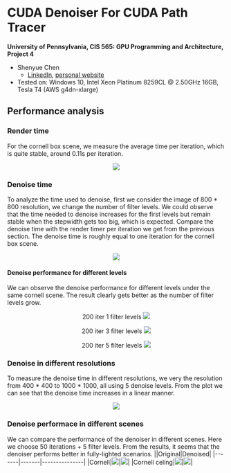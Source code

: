 CUDA Denoiser For CUDA Path Tracer
==================================

**University of Pennsylvania, CIS 565: GPU Programming and Architecture, Project 4**

* Shenyue Chen
  * [LinkedIn](https://www.linkedin.com/in/shenyue-chen-5b2728119/), [personal website](http://github.com/EvsChen)
* Tested on: Windows 10, Intel Xeon Platinum 8259CL @ 2.50GHz 16GB, Tesla T4 (AWS g4dn-xlarge)


## Performance analysis

### Render time 
For the cornell box scene, we measure the average time per iteration, which is quite stable, around 0.11s per iteration.
<p align="center">
<img src="./result/render_time.png" />
</p>

### Denoise time
To analyze the time used to denoise, first we consider the image of 800 * 800 resolution, we change the number of filter levels. We could observe that the time needed to denoise increases for the first levels but remain stable when the stepwidth gets too big, which is expected. Compare the denoise time with the render timer per iteration we get from the previous section. The denoise time is roughly equal to one iteration for the cornell box scene.
<p align="center">
<img src="./result/denoise_time.png" />
</p>

#### Denoise performance for different levels
We can observe the denoise performance for different levels under the same cornell scene. The result clearly gets better as the number of filter levels grow.
<p align="center">
<span>200 iter 1 filter levels</span>
<img src="./result/200samp.1filter.png" />
</p>
<p align="center">
<span>200 iter 3 filter levels</span>
<img src="./result/200samp.3filter.png" />
</p>
<p align="center">
<span>200 iter 5 filter levels</span>
<img src="./result/200samp.5filter.png" />
</p>


### Denoise in different resolutions
To measure the denoise time in different resolutions, we very the resolution from 400 * 400 to 1000 * 1000, all using 5 denoise levels. From the plot we can see that the denoise time increases in a linear manner.
<p align="center">
<img src="./result/denoise_res_time.png" />
</p>

### Denoise performace in different scenes
We can compare the performance of the denoiser in different scenes. Here we choose 50 iterations + 5 filter levels. From the results, it seems that the denoiser performs better in fully-lighted scenarios.
||Original|Denoised|
|-------|-------|---------------|
|Cornell|<img src="./result/cornell_original.png" />|<img src="./result/cornell_denoise.png" />|
|Cornell celing|<img src="./result/ceiling_original.png" />|<img src="./result/ceiling_denoise.png" />|

